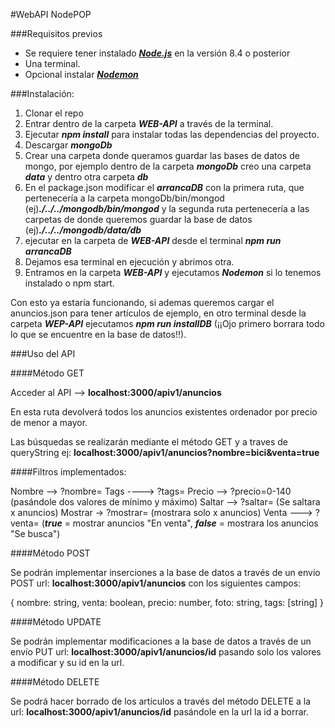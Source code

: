 #WebAPI NodePOP

###Requisitos previos
+ Se requiere tener instalado [***Node.js***](https://nodejs.org/es/) en la versión 8.4 o posterior
+ Una terminal.
+ Opcional instalar [***Nodemon***](https://github.com/remy/nodemon)


###Instalación:
1. Clonar el repo
2. Entrar dentro de la carpeta ***WEB-API*** a través de la terminal.
3. Ejecutar ***npm install*** para instalar todas las dependencias del proyecto.
4. Descargar ***mongoDb*** 
5. Crear una carpeta donde queramos guardar las bases de datos de mongo, por ejemplo dentro de la carpeta ***mongoDb*** creo una carpeta ***data*** y dentro otra carpeta ***db***
6. En el package.json modificar el ***arrancaDB*** con la primera ruta, que pertenecería a la carpeta mongoDb/bin/mongod (ej)***./../../mongodb/bin/mongod*** y la segunda ruta pertenecería a las carpetas de donde queremos guardar la base de datos (ej)***./../../mongodb/data/db*** 
7. ejecutar en la carpeta de ***WEB-API*** desde el terminal ***npm run arrancaDB***
8. Dejamos esa terminal en ejecución y abrimos otra.
9. Entramos en la carpeta ***WEB-API*** y ejecutamos ***Nodemon*** si lo tenemos instalado o npm start.

Con esto ya estaría funcionando, si ademas queremos cargar el anuncios.json para tener artículos de ejemplo, en otro terminal desde la carpeta ***WEP-API*** ejecutamos ***npm run installDB*** (¡¡Ojo primero borrara todo lo que se encuentre en la base de datos!!).



###Uso del API

####Método GET

Acceder al API --> **localhost:3000/apiv1/anuncios**

En esta ruta devolverá todos los anuncios existentes ordenador por precio de menor a mayor.

Las búsquedas se realizarán mediante el método GET y a traves de queryString ej: **localhost:3000/apiv1/anuncios?nombre=bici&venta=true**

####Filtros implementados:

Nombre --> ?nombre=
Tags ----> ?tags=
Precio --> ?precio=0-140    (pasándole dos valores de mínimo y máximo)
Saltar --> ?saltar=         (Se saltara x anuncios)
Mostrar -> ?mostrar=        (mostrara solo x anuncios)
Venta ---> ?venta=          (***true*** = mostrar anuncios "En venta", ***false*** = mostrara los anuncios "Se busca")


####Método POST

Se podrán implementar inserciones a la base de datos a través de un envío POST url: **localhost:3000/apiv1/anuncios** con los siguientes campos:

{
    nombre: string,
    venta: boolean,
    precio: number,
    foto: string,
    tags: [string]
}


####Método UPDATE

Se podrán implementar modificaciones a la base de datos a través de un envío PUT url: **localhost:3000/apiv1/anuncios/id** pasando solo los valores a modificar y su id en la url.


####Método DELETE

Se podrá hacer borrado de los artículos a través del método DELETE a la url: **localhost:3000/apiv1/anuncios/id** pasándole en la url la id a borrar.